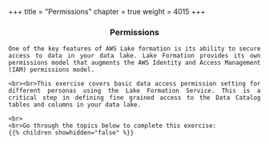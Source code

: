 +++
title = "Permissions"
chapter = true
weight = 4015
+++

<div style="text-align: justify">
    <center><h3>Permissions</h3></center>

    One of the key features of AWS Lake formation is its ability to secure access to data in your data lake. Lake Formation provides its own permissions model that augments the AWS Identity and Access Management (IAM) permissions model.

    <br><br>This exercise covers basic data access permission setting for different personas using the Lake Formation Service. This is a critical step in defining fine grained access to the Data Catalog tables and columns in your data lake.

    <br>
    <br>Go through the topics below to complete this exercise:
    {{% children showhidden="false" %}}

</div>

